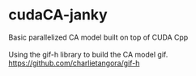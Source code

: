 # cudaCA-janky
Basic parallelized CA model built on top of CUDA Cpp
<BR>
<BR>
Using the gif-h library to build the CA model gif. https://github.com/charlietangora/gif-h
